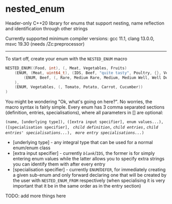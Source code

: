 # nested_enum

Header-only C++20 library for enums that support nesting, name reflection and identification through other strings 

Currently supported minimum compiler versions: gcc 11.1, clang 13.0.0, msvc 19.30 (needs /Zc:preprocessor)

---
To start off, create your enum with the `NESTED_ENUM` macro
```c++
NESTED_ENUM((Food, int), (, Meat, Vegetables, Fruits)
	(ENUM, (Meat, uint64_t), (IDS, Beef, "quite tasty", Poultry, {}, Venison, "not as tasty"),
		(ENUM, Beef, (, Rare, Medium Rare, Medium, Medium Well, Well Done))
	),
	(ENUM, Vegetables, (, Tomato, Potato, Carrot, Cucumber))
)
```
You might be wondering "Ok, what's going on here?". No worries, the macro syntax is fairly simple. Every enum has 3 comma separated sections (definition, entries, specialisations), where all parameters in [] are optional: 

`(name, [underlying type]), ([extra input specifier], enum values...), ([specialisation specifier], ` *`child definition`*`,` *`child entries`*`,` *`child entries' specialisations...`*`), ` *`more entry specialisations...`*`)`

 - [underlying type] - any integral type that can be used for a normal enum/enum class
 - [extra input specifier] - currently *`blank`*/`IDS`, the former is for simply entering enum values while the latter allows you to specify extra strings you can identify them with after every entry
 - [specialisation specifier] - currently `ENUM`/`DEFER`, for immediately creating a given sub-enum and only forward declaring one that will be created by the user with `NESTED_ENUM_FROM` respectively (when specialising it is very important that it be in the same order as in the entry section)


TODO: add more things here

